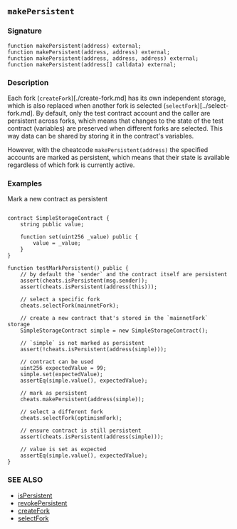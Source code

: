 ## `makePersistent`

### Signature

```solidity
function makePersistent(address) external;
function makePersistent(address, address) external;
function makePersistent(address, address, address) external;
function makePersistent(address[] calldata) external;
```

### Description

Each fork (`createFork`)[./create-fork.md] has its own independent storage, which is also replaced when another fork is selected (`selectFork`)[../select-fork.md].
By default, only the test contract account and the caller are persistent across forks, which means that changes to the state of the test contract (variables) are preserved when different forks are selected. This way data can be shared by storing it in the contract's variables. 

However, with the cheatcode `makePersistent(address)` the specified accounts are marked as persistent, which means that their state is available regardless of which fork is currently active.

### Examples

Mark a new contract as persistent

```solidity

contract SimpleStorageContract {
    string public value;

    function set(uint256 _value) public {
        value = _value;
    }
}

function testMarkPersistent() public {
    // by default the `sender` and the contract itself are persistent
    assert(cheats.isPersistent(msg.sender));
    assert(cheats.isPersistent(address(this)));

    // select a specific fork
    cheats.selectFork(mainnetFork);
    
    // create a new contract that's stored in the `mainnetFork` storage
    SimpleStorageContract simple = new SimpleStorageContract();
    
    // `simple` is not marked as persistent
    assert(!cheats.isPersistent(address(simple)));
    
    // contract can be used
    uint256 expectedValue = 99;
    simple.set(expectedValue);
    assertEq(simple.value(), expectedValue);
    
    // mark as persistent
    cheats.makePersistent(address(simple));
    
    // select a different fork
    cheats.selectFork(optimismFork);
    
    // ensure contract is still persistent   
    assert(cheats.isPersistent(address(simple)));
    
    // value is set as expected
    assertEq(simple.value(), expectedValue);
}
```

### SEE ALSO

- [isPersistent](./is-persistent.md)
- [revokePersistent](./revoke-persistent.md)
- [createFork](./create-fork.md)
- [selectFork](./select-fork.md)
